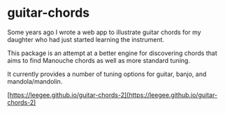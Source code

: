 # guitar-chords

Some years ago I wrote a web app to illustrate  guitar chords for my daughter who had 
just started learning the instrument.

This package is an attempt at a better engine for discovering chords that aims to 
find Manouche chords as well as more standard tuning.

It currently provides a number of tuning options for guitar, banjo, and mandola/mandolin.

[https://leegee.github.io/guitar-chords-2](https://leegee.github.io/guitar-chords-2)

